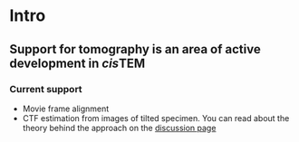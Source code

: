 Intro
======================================================


## Support for tomography is an area of active development in *cis*TEM

### Current support
* Movie frame alignment
* CTF estimation from images of tilted specimen.
You can read about the theory behind the approach on the [discussion page](discussions/ctftilt.md)


